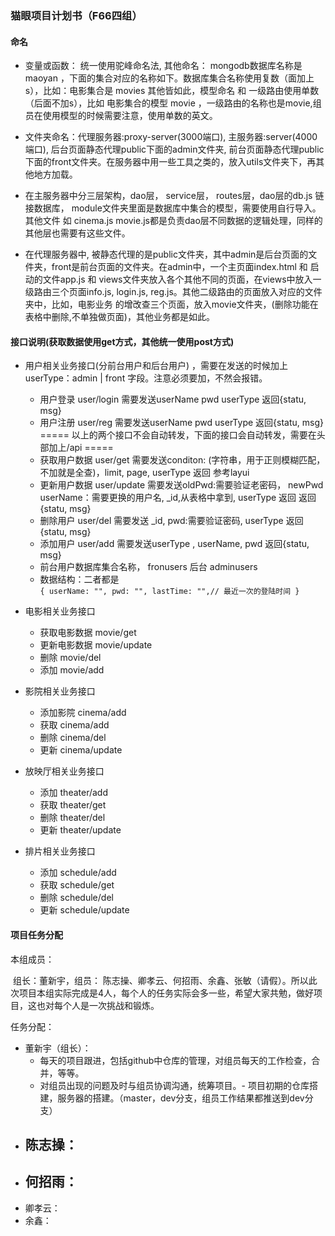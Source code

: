 ### 猫眼项目计划书（F66四组）

#### 命名

  - 变量或函数： 统一使用驼峰命名法, 其他命名：  mongodb数据库名称是 maoyan ，下面的集合对应的名称如下。数据库集合名称使用复数（面加上s），比如：电影集合是 movies 其他皆如此，模型命名 和 一级路由使用单数（后面不加s），比如 电影集合的模型 movie ，一级路由的名称也是movie,组员在使用模型的时候需要注意，使用单数的英文。

  - 文件夹命名：代理服务器:proxy-server(3000端口), 主服务器:server(4000端口), 后台页面静态代理public下面的admin文件夹, 前台页面静态代理public 下面的front文件夹。在服务器中用一些工具之类的，放入utils文件夹下，再其他地方加载。

  - 在主服务器中分三层架构，dao层， service层， routes层，dao层的db.js 链接数据库， module文件夹里面是数据库中集合的模型，需要使用自行导入。其他文件 如 cinema.js movie.js都是负责dao层不同数据的逻辑处理，同样的其他层也需要有这些文件。

  - 在代理服务器中, 被静态代理的是public文件夹，其中admin是后台页面的文件夹，front是前台页面的文件夹。在admin中，一个主页面index.html 和 启动的文件app.js 和 views文件夹放入各个其他不同的页面，在views中放入一级路由三个页面info.js, login.js, reg.js。其他二级路由的页面放入对应的文件夹中，比如，电影业务 的增改查三个页面，放入movie文件夹，(删除功能在表格中删除,不单独做页面)，其他业务都是如此。

#### 接口说明(获取数据使用get方式，其他统一使用post方式)

  - 用户相关业务接口(分前台用户和后台用户) ，需要在发送的时候加上userType：admin | front 字段。注意必须要加，不然会报错。
    - 用户登录  user/login 需要发送userName pwd userType  返回{statu, msg}
    - 用户注册 user/reg  需要发送userName pwd userType    返回{statu, msg}
    ===== 以上的两个接口不会自动转发，下面的接口会自动转发，需要在头部加上/api =====
    - 获取用户数据 user/get  需要发送conditon: (字符串，用于正则模糊匹配，不加就是全查)，limit, page, userType
    返回 参考layui
    - 更新用户数据 user/update  需要发送oldPwd:需要验证老密码， newPwd userName：需要更换的用户名, _id,从表格中拿到, userType  返回 返回{statu, msg}
    - 删除用户 user/del  需要发送 _id, pwd:需要验证密码, userType 返回{statu, msg}
    - 添加用户 user/add  需要发送userType , userName, pwd 返回{statu, msg}
    - 前台用户数据库集合名称， fronusers 后台 adminusers
    - 数据结构：二者都是  
        `{
          userName: "",
          pwd: "",
          lastTime: "",// 最近一次的登陆时间
        }`

  - 电影相关业务接口
    - 获取电影数据 movie/get
    - 更新电影数据 movie/update
    - 删除 movie/del
    - 添加 movie/add
  - 影院相关业务接口
    - 添加影院 cinema/add
    - 获取  cinema/add
    - 删除 cinema/del
    - 更新 cinema/update
  - 放映厅相关业务接口
    - 添加 theater/add
    - 获取 theater/get
    - 删除 theater/del
    - 更新 theater/update
  - 排片相关业务接口
    - 添加 schedule/add
    - 获取 schedule/get
    - 删除 schedule/del
    - 更新 schedule/update



#### 项目任务分配

本组成员：

​		组长：董新宇，组员： 陈志操、卿孝云、何招雨、余鑫、张敏（请假）。所以此次项目本组实际完成是4人，每个人的任务实际会多一些，希望大家共勉，做好项目，这也对每个人是一次挑战和锻炼。

任务分配： 

- 董新宇（组长）：
  - 每天的项目跟进，包括github中仓库的管理，对组员每天的工作检查，合并，等等。
  - 对组员出现的问题及时与组员协调沟通，统筹项目。- 项目初期的仓库搭建，服务器的搭建。（master，dev分支，组员工作结果都推送到dev分支）
- 陈志操：
  - 
- 何招雨：
  - 
- 卿孝云：
- 余鑫：

